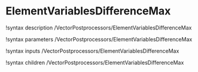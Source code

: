<!-- MOOSE Documentation Stub: Remove this when content is added. -->

# ElementVariablesDifferenceMax

!syntax description /VectorPostprocessors/ElementVariablesDifferenceMax

!syntax parameters /VectorPostprocessors/ElementVariablesDifferenceMax

!syntax inputs /VectorPostprocessors/ElementVariablesDifferenceMax

!syntax children /VectorPostprocessors/ElementVariablesDifferenceMax

